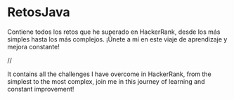 # RetosJava
Contiene todos los retos que he superado en HackerRank, desde los más simples hasta los más complejos. ¡Únete a mí en este viaje de aprendizaje y mejora constante!

//


It contains all the challenges I have overcome in HackerRank, from the simplest to the most complex, join me in this journey of learning and constant improvement!
